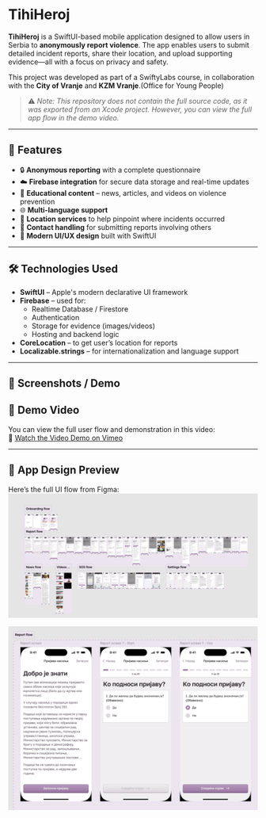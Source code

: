 # TihiHeroj

**TihiHeroj** is a SwiftUI-based mobile application designed to allow users in Serbia to **anonymously report violence**. The app enables users to submit detailed incident reports, share their location, and upload supporting evidence—all with a focus on privacy and safety.

This project was developed as part of a SwiftyLabs course, in collaboration with the **City of Vranje** and **KZM Vranje**.(Office for Young People)  
> ⚠️ *Note: This repository does not contain the full source code, as it was exported from an Xcode project. However, you can view the full app flow in the demo video.*

---

## 🚀 Features

- 🔒 **Anonymous reporting** with a complete questionnaire
- ☁️ **Firebase integration** for secure data storage and real-time updates
- 📰 **Educational content** – news, articles, and videos on violence prevention
- 🌐 **Multi-language support**
- 📍 **Location services** to help pinpoint where incidents occurred
- 👤 **Contact handling** for submitting reports involving others
- 🎨 **Modern UI/UX design** built with SwiftUI

---

## 🛠️ Technologies Used

- **SwiftUI** – Apple's modern declarative UI framework
- **Firebase** – used for:
  - Realtime Database / Firestore
  - Authentication
  - Storage for evidence (images/videos)
  - Hosting and backend logic
- **CoreLocation** – to get user’s location for reports
- **Localizable.strings** – for internationalization and language support

---

## 📸 Screenshots / Demo
## 🎥 Demo Video

You can view the full user flow and demonstration in this video:  
📎 [Watch the Video Demo on Vimeo](https://vimeo.com/1106608482)


---

## 🎨 App Design Preview

Here’s the full UI flow from Figma:
![Figma UI](FullAppDesign.png)

![Figma UI](FigmaTihiHeroj-1.png)
